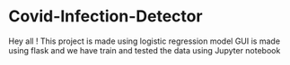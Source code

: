 # Covid-Infection-Detector
Hey all !
This project is made using logistic regression model
GUI is made using flask and we have train and tested the data using Jupyter notebook
